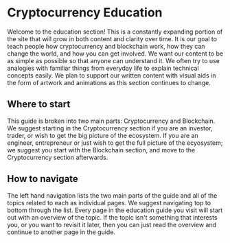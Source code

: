 # Cryptocurrency Education
Welcome to the education section! This is a constantly expanding portion of the site that will grow in both content and clarity over time. It is our goal to teach people how cryptocurrency and blockchain work, how they can change the world, and how you can get involved. We want our content to be as simple as possible so that anyone can understand it. We often try to use analogies with familiar things from everyday life to explain technical concepts easily. We plan to support our written content with visual aids in the form of artwork and animations as this section continues to change.

## Where to start
This guide is broken into two main parts: Cryptocurrency and Blockchain. We suggest starting in the Cryptocurrency section if you are an investor, trader, or wish to get the big picture of the ecosystem. If you are an engineer, entrepreneur or just wish to get the full picture of the ecyosystem; we suggest you start with the Blockchain section, and move to the Cryptocurrency section afterwards.

## How to navigate
The left hand navigation lists the two main parts of the guide and all of the topics related to each as individual pages. We suggest navigating top to bottom through the list. Every page in the education guide you visit will start out with an overview of the topic. If the topic isn't something that interests you, or you want to revisit it later, then you can just read the overview and continue to another page in the guide.
